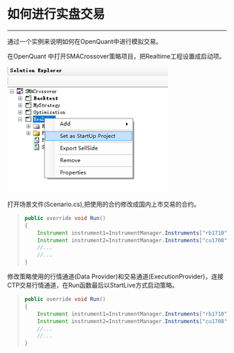 # 如何进行实盘交易

---

通过一个实例来说明如何在OpenQuant中进行模拟交易。

在OpenQuant 中打开SMACrossover策略项目，把Realtime工程设置成启动项。

![](/assets/set_startup.png)

打开场景文件\(Scenario.cs\),把使用的合约修改成国内上市交易的合约。

> ```java
> public override void Run()
> {
>     Instrument instrument1=InstrumentManager.Instruments["rb1710"];
>     Instrument instrument2=InstrumentManager.Instruments["cu1708"];
>     //...
>     //...    
> }
> ```

修改策略使用的行情通道\(Data Provider\)和交易通道\(ExecutionProvider\)，连接CTP交易行情通道，在Run函数最后以StartLive方式启动策略。

> ```java
> public override void Run()
> {
>     Instrument instrument1=InstrumentManager.Instruments["rb1710"];
>     Instrument instrument2=InstrumentManager.Instruments["cu1708"];
>     //...
>     //...    
> }
> ```




